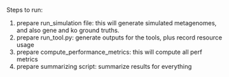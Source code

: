 Steps to run:

1. prepare run_simulation file: this will generate simulated metagenomes, and also gene and ko ground truths.
1. prepare run_tool.py: generate outputs for the tools, plus record resource usage
1. prepare compute_performance_metrics: this will compute all perf metrics
1. prepare summarizing script: summarize results for everything